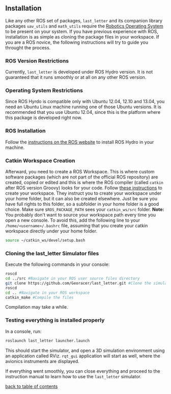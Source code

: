 ## Installation

Like any other ROS set of packages, `last_letter` and its companion library packages `uav_utils` and `math_utils` require the [Robotics Operating System](http://www.ros.org/) to be present on your system.
If you have previous experience with ROS, installation is as simple as cloning the package files in your workspace.
If you are a ROS novice, the following instructions will try to guide you throught the process.

### ROS Version Restrictions
Currently, `last_letter` is developed under ROS Hydro version. It is not guaranteed that it runs smoothly or at all on any other ROS version.

### Operating System Restrictions
Since ROS Hyrdo is compatible only with Ubuntu 12.04, 12.10 and 13.04, you need an Ubuntu Linux machine running one of those Ubuntu versions. It is recommended that you use Ubuntu 12.04, since this is the platform where this package is developed right now.

### ROS Installation
Follow the [instructions on the ROS website](http://wiki.ros.org/hydro/Installation/Ubuntu) to install ROS Hydro in your machine.

### Catkin Workspace Creation
Afterward, you need to create a ROS Workspace. This is where custom software packages (which are not part of the official ROS repository) are created, copied or edited and this is where the ROS compiler (called `catkin` after ROS version Groovy) looks for your code.
Follow [these instructions](http://wiki.ros.org/ROS/Tutorials/InstallingandConfiguringROSEnvironment#Create_a_ROS_Workspace) to create your workspace. They instruct you to create your workspace under your home folder, but it can also be created elsewhere. Just be sure you have full rights to this folder, so a subfolder in your home folder is a good choice.
Make sure `$ROS_PACKAGE_PATH` sees your `catkin_ws/src` folder.
**Note:** You probably don't want to source your workspace path every time you open a new console. To avoid this, add the following line to your `/home/<username>/.bashrc` file, assuming that you create your catkin workspace directly under your home folder.
```bash
source ~/catkin_ws/devel/setup.bash
```

### Cloning the last_letter Simulator files
Execute the following commands in your console:
```bash
roscd
cd ../src #Navigate in your ROS user source files directory
git clone https://github.com/Georacer/last_letter.git #Clone the simulator files
roscd
cd .. #Navigate in your ROS workspace
catkin_make #Compile the files
```
Compilation may take a while.

### Testing everything is installed properly
In a console, run:
```bash
roslaunch last_letter launcher.launch
```
This should start the simulator, and open a 3D simulation environment using an application called RViz.
`rqt_gui` application will start as well, where the avionics instruments are displayed.

If everything went smoothly, you can close everything and proceed to the instruction manual to learn how to use the `last_letter` simulator.

[back to table of contents](../../../README.md)